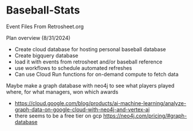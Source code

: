 # Baseball-Stats
Event Files From Retrosheet.org

Plan overview (8/31/2024)
- Create cloud database for hosting personal baseball database
- Create bigquery database
- load it with events from retrosheet and/or baseball reference
- use workflows to schedule automated refreshes
- Can use Cloud Run functions for on-demand compute to fetch data

Maybe make a graph database with neo4j to see what players played where, for what managers, won which awards
- https://cloud.google.com/blog/products/ai-machine-learning/analyze-graph-data-on-google-cloud-with-neo4j-and-vertex-ai
- there seems to be a free tier on gcp https://neo4j.com/pricing/#graph-database